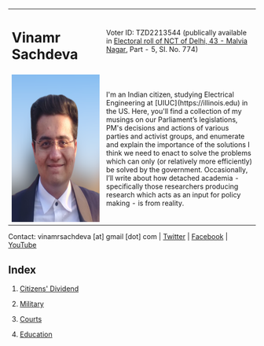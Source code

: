 <table>
  <tr> 
    <td><h1>Vinamr Sachdeva</h1></td>
    <td>Voter ID: TZD2213544 (publically available in <a href = "https://ceodelhi.gov.in/ElectoralRoll2020/PartDetailsEng.aspx?num=zPWOIn0+Jh4Eh1A0VSBaDw==&ii=e">Electoral roll of NCT of Delhi, 43 - Malvia Nagar</a>, Part - 5, SI. No. 774)</td>
  <tr>
    <td> <img src="vinamr.png" width = "1080px" height = "300px" ></td>
    <td>I'm an Indian citizen, studying Electrical Engineering at [UIUC](https://illinois.edu) in the US. Here, you'll find a collection of my musings on our Parliament’s legislations, PM's decisions and actions of various parties and activist groups, and enumerate and explain the importance of the solutions I think we need to enact to solve the problems which can only (or relatively more efficiently) be solved by the government. Occasionally, I’ll write about how detached academia - specifically those researchers producing research which acts as an input for policy making - is from reality.</td>
   </tr> 
  </tr>
</table>

Contact: vinamrsachdeva [at] gmail [dot] com | [Twitter](https://twitter.com/vinamrsachdeva) | [Facebook](https://facebook.com/vinamr.sachdeva.7) | [YouTube](https://www.youtube.com/channel/UC8hW40QHDk682Cc2hljgSQA)

## Index

1. <a href = "https://vinamrsachdeva.github.io/a_proc_list/citizens-dividend/">Citizens' Dividend</a>

2. <a href = "https://vinamrsachdeva.github.io/a_proc_list/military/">Military</a>

3. <a href = "https://vinamrsachdeva.github.io/a_proc_list/courts/">Courts</a>

4. <a href = "https://vinamrsachdeva.github.io/a_proc_list/education/">Education</a>

